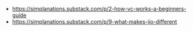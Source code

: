 - https://simplanations.substack.com/p/2-how-vc-works-a-beginners-guide
- https://simplanations.substack.com/p/9-what-makes-jio-different
